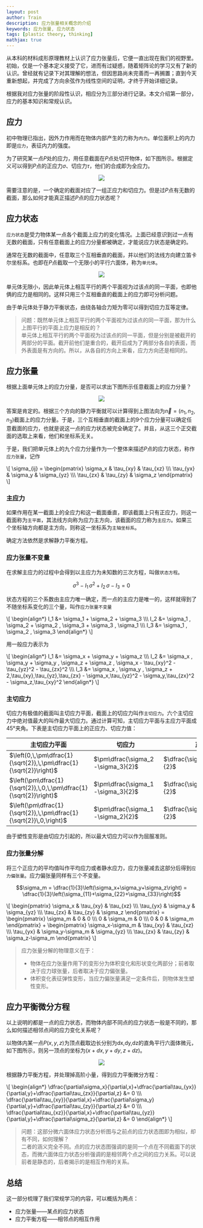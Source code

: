 ```yaml
---
layout: post
author: Train
description: 应力张量相关概念的介绍
keywords: 应力张量, 应力状态
tags: [plastic theory, thinking]
mathjax: true
---
```


从本科的材料成形原理教材上认识了应力张量后，它便一直出现在我们的视野里。初始，仅是一个基本定义接受了它，进而有过疑惑，随着矩阵论的学习又有了新的认识。曾经就有记录下对其理解的想法，但因思路尚未完善而一再搁置；直到今天重新想起，并完成了方向余弦作为线性空间的证明，才终于开始详细记录。

根据我对应力张量的阶段性认识，相应分为三部分进行记录。本文介绍第一部分，应力的基本知识和常规认识。

## 应力

初中物理已指出，因外力作用而在物体内部产生的力称为`内力`。单位面积上的内力即是`应力`，表征内力的强度。

为了研究某一点$P$处的应力，用任意截面在$P$点处切开物体，如下图所示。根据定义可以得到$P$点的正应力$\sigma$、切应力$\tau$，他们的合成即为全应力。

<div align='center'><img src="{{ "/images/2013-07-30-01.png" | prepend: site.baseurl }}"></div>

需要注意的是，一个确定的截面对应了一组正应力和切应力。但是过$P$点有无数的截面，那么如何才能真正描述$P$点的应力状态呢？

## 应力状态

`应力状态`是受力物体某一点各个截面上应力的变化情况。上面已经意识到过一点有无数的截面，只有任意截面上的应力分量都被确定，才能说应力状态是确定的。

通常在无数的截面中，任意取三个互相垂直的截面，并以他们的法线方向建立笛卡尔坐标系。也即在$P$点截取一个无限小的平行六面体，称为`单元体`。

<div align='center'><img src="{{ "/images/2013-07-30-02.png" | prepend: site.baseurl }}"></div>

单元体无限小，因此单元体上相互平行的两个平面视为过该点的同一平面，也即他俩的应力是相同的。这样只用三个互相垂直的截面上的应力即可分析问题。

由于单元体处于静力平衡状态，由绕各轴合力矩为零可以得到切应力互等定律。

> 问题：既然单元体上相互平行的两个平面视为过该点的同一平面，那为什么上图平行的平面上应力是相反的？  
> 单元体上相互平行的两个平面视为过该点的同一平面，但是分别是被截开的两部分的平面。截开前他们是重合的，截开后成为了两部分各自的表面，而外表面是有方向的。所以，从各自的方向上来看，应力方向还是相同的。


## 应力张量

根据上面单元体上的应力分量，是否可以求出下图所示任意截面上的应力分量？

<div align='center'><img src="{{ "/images/2013-07-30-03.png" | prepend: site.baseurl }}"></div>

答案是肯定的。根据三个方向的静力平衡就可以计算得到上图法向为$\vec{n}=(n_1,n_2,n_3)$截面上的应力分量。于是，三个互相垂直的截面上的9个应力分量可以确定任意截面的应力，也就是说这一点的应力状态被完全确定了。并且，从这三个正交截面的选取上来看，他们和坐标系无关。

于是，我们把单元体上的九个应力分量作为一个整体来描述$P$点的应力状态，称作`应力张量`，记作

\\[
\sigma_{ij} = 
\begin{pmatrix}
\sigma_x & \tau_{xy} & \tau_{xz} \\\\\\
\tau_{yx} & \sigma_y & \sigma_{yz} \\\\\\
\tau_{zx} & \tau_{zy} & \sigma_z
\end{pmatrix}
\\]

### 主应力

如果作用在某一截面上的全应力和这一截面垂直，即该截面上只有正应力，则这一截面称为`主平面`，其法线方向称为应力主方向，该截面的应力称为`主应力`。如果三个坐标轴方向都是主方向，则称这一坐标系为`主轴坐标系`。

确定方法依然是求解静力平衡方程。

### 应力张量不变量

在求解主应力的过程中会得到以主应力为未知数的三次方程，叫做`状态方程`。

$$\sigma^3-I_1\,\sigma^2+I_2\,\sigma-I_3=0$$

状态方程的三个系数由主应力唯一确定，而一点的主应力是唯一的，这样就得到了不随坐标系变化的三个量，叫作`应力张量不变量`

\\[
\begin{align\*}
I_1 &= \sigma_1 + \sigma_2 + \sigma_3  \\\\\\
I_2 &= \sigma_1 \, \sigma_2  + \sigma_2 \, \sigma_3 + \sigma_3 \, \sigma_1  \\\\\\
I_3 &= \sigma_1 \, \sigma_2 \, \sigma_3
\end{align\*}
\\]

用一般应力表示为

\\[
\begin{align\*}
I_1 &= \sigma_x + \sigma_y + \sigma_z  \\\\\\
I_2 &= \sigma_x \, \sigma_y  + \sigma_y \, \sigma_z + \sigma_z \, \sigma_x - \tau_{xy}^2 - \tau_{yz}^2 - \tau_{zx}^2  \\\\\\
I_3 &= \sigma_x \, \sigma_y \, \sigma_z + 2\,\tau_{xy}\,\tau_{yz}\,\tau_{zx} - \sigma_x\,\tau_{yz}^2 - \sigma_y\,\tau_{zx}^2 - \sigma_z\,\tau_{xy}^2
\end{align\*}
\\]

### 主切应力

切应力有极值的截面叫主切应力平面，截面上的切应力叫作`主切应力`。六个主切应力中绝对值最大的叫作最大切应力。通过计算可知，主切应力平面与主应力平面成45°夹角。下表是主切应力平面上的正应力、切应力值：

主切应力平面|切应力|正应力
---|---|---
$\left(0,\,\pm\dfrac{1}{\sqrt{2}},\,\pm\dfrac{1}{\sqrt{2}}\right)$|$\pm\dfrac{\sigma_2-\sigma_3}{2}$|$\dfrac{\sigma_2+\sigma_3}{2}$
$\left(\pm\dfrac{1}{\sqrt{2}},\,0,\,\pm\dfrac{1}{\sqrt{2}}\right)$|$\pm\dfrac{\sigma_1-\sigma_3}{2}$|$\dfrac{\sigma_1+\sigma_3}{2}$
$\left(\pm\dfrac{1}{\sqrt{2}},\,\pm\dfrac{1}{\sqrt{2}}\,0,\right)$|$\pm\dfrac{\sigma_1-\sigma_2}{2}$|$\dfrac{\sigma_1+\sigma_2}{2}$

由于塑性变形是由切应力引起的，所以最大切应力可以作为屈服准则。

### 应力张量分解

将三个正应力的平均值叫作平均应力或者静水应力，应力张量减去这部分后得到`应力偏张量`。应力偏张量同样有三个不变量。

$$\sigma_m = \dfrac{1}{3}\left(\sigma_x+\sigma_y+\sigma_z\right) = \dfrac{1}{3}\left(\sigma_{11}+\sigma_{22}+\sigma_{33}\right)$$

\\[
\begin{pmatrix}
\sigma_x & \tau_{xy} & \tau_{xz} \\\\\\
\tau_{yx} & \sigma_y & \sigma_{yz} \\\\\\
\tau_{zx} & \tau_{zy} & \sigma_z
\end{pmatrix} = 
\begin{pmatrix}
\sigma_m & 0 & 0 \\\\\\
0 & \sigma_m & 0 \\\\\\
0 & 0 & \sigma_m
\end{pmatrix} + 
\begin{pmatrix}
\sigma_x-\sigma_m & \tau_{xy} & \tau_{xz} \\\\\\
\tau_{yx} & \sigma_y-\sigma_m & \sigma_{yz} \\\\\\
\tau_{zx} & \tau_{zy} & \sigma_z-\sigma_m
\end{pmatrix}
\\]

> 应力张量分解的物理意义在于：  
> * 物体在应力张量作用下的变形分为体积变化和形状变化两部分；前者取决于应力球张量，后者取决于应力偏张量。  
> * 体积变化表征弹性变形，当应力偏张量满足一定条件后，则物体发生塑性变形。

## 应力平衡微分方程

以上说明的都是一点的应力状态，而物体内部不同点的应力状态一般是不同的，那么如何描述相邻点间的应力变化关系呢？

以物体内某一点$P(x,y,z)$为顶点截取边长分别为dx,dy,dz的直角平行六面体微元，如下图所示，则另一顶点的坐标为$(x+dx,y+dy,z+dz)$。

<div align='center'><img src="{{ "/images/2013-07-30-04.png" | prepend: site.baseurl }}"></div>

根据静力平衡方程，并处理掉高阶小量，得到应力平衡微分方程：

\\[
\begin{align\*}
\dfrac{\partial\sigma_x}{\partial\,x}+\dfrac{\partial\tau_{yx}}{\partial\,y}+\dfrac{\partial\tau_{zx}}{\partial\,z} &= 0 \\\\\\
\dfrac{\partial\tau_{xy}}{\partial\,x}+\dfrac{\partial\sigma_y}{\partial\,y}+\dfrac{\partial\tau_{zy}}{\partial\,z} &= 0 \\\\\\
\dfrac{\partial\tau_{xz}}{\partial\,x}+\dfrac{\partial\tau_{yz}}{\partial\,y}+\dfrac{\partial\sigma_z}{\partial\,z} &= 0
\end{align\*}
\\]

> 问题：这部分微六面体应力状态分析图与之前点的应力状态图即为相似，却有不同，如何理解？  
> 二者的涵义完全不同。点的应力状态图强调的是同一个点在不同截面下的状态，而微六面体应力状态分析强调的是相邻两个点之间的应力关系。可以说前者是静态的，后者揭示的是相互作用的关系。

## 总结

这一部分梳理了我们常规学习的内容，可以概括为两点：

* 应力张量——某点的应力状态
* 应力平衡方程——相邻点的相互作用